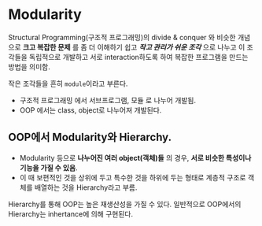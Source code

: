 # Modularity

Structural Programming(구조적 프로그래밍)의 divide & conquer 와 비슷한 개념으로 **크고 복잡한 문제** 를 좀 더 이해하기 쉽고 ***작고 관리가 쉬운 조각*** 으로 나누고 이 조각들을 독립적으로 개발하고 서로 interaction하도록 하여 복잡한 프로그램을 만드는 방법을 의미함.  
  
작은 조각들을 흔히 `module`이라고 부른다. 

* 구조적 프로그래밍 에서 서브프로그램, 모듈 로 나누어 개발됨.
* OOP 에서는 class, object로 나누어져 개발된다.

## OOP에서 Modularity와 Hierarchy.

- Modularity 등으로 **나누어진 여러 object(객체)들** 의 경우, **서로 비슷한 특성이나 기능을 가질 수 있음**.
- 이 때 보편적인 것을 상위에 두고 특수한 것을 하위에 두는 형태로 계층적 구조로 객체를 배열하는 것을 Hierarchy라고 부름.

Hierarchy를 통해 OOP는 높은 재생산성을 가질 수 있다. 일반적으로 OOP에서의 Hierarchy는 inhertance에 의해 구현된다.
